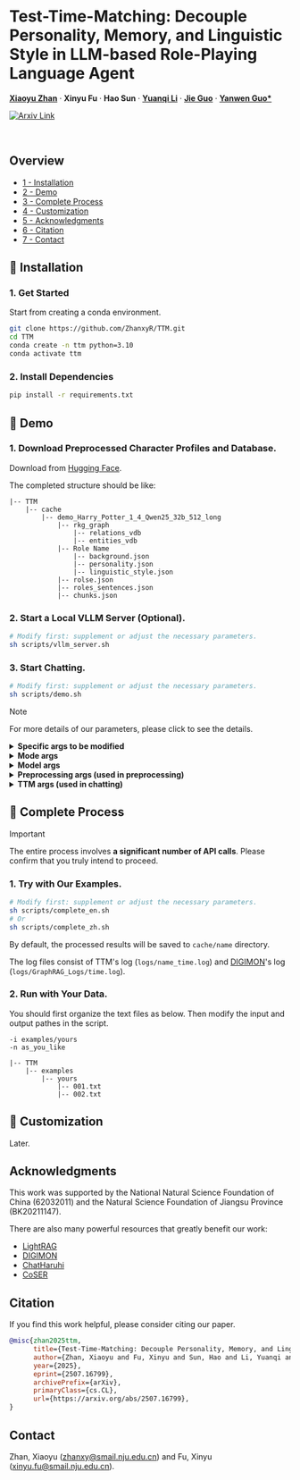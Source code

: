 <p align="center">

  <h1 align="left">Test-Time-Matching: Decouple Personality, Memory, and Linguistic Style in LLM-based Role-Playing Language Agent</h1>
  <p align="left">
    <a href="https://zhanxy.xyz/" rel="external nofollow noopener" target="_blank"><strong>Xiaoyu Zhan</strong></a>
    ·
    <strong>Xinyu Fu</strong></a>
    ·
    <strong>Hao Sun</strong></a>
    ·
    <a href="http://www.njumeta.com/liyq/" rel="external nofollow noopener" target="_blank"><strong>Yuanqi Li</strong></a>
    ·
    <a href="https://scholar.google.com.hk/citations?user=Sx4PQpQAAAAJ&hl=en" rel="external nofollow noopener" target="_blank"><strong>Jie Guo</strong></a>
    ·
    <a href="https://cs.nju.edu.cn/ywguo/index.htm" rel="external nofollow noopener" target="_blank"><strong>Yanwen Guo*</strong></a>

  </p>
  <p align="left">
    <a href="https://arxiv.org/abs/2507.16799" rel="external nofollow noopener" target='_blank'>
        <img src="https://img.shields.io/badge/arXiv-2507.16799-B31B1B" alt='Arxiv Link'></a>
  </p>
  <br>

</p>

## Overview
- [1 - Installation](#installation)
- [2 - Demo](#demo)
- [3 - Complete Process](#process)
- [4 - Customization](#customization)
- [5 - Acknowledgments](#acknowledgments)
- [6 - Citation](#citation)
- [7 - Contact](#contact)

<a id="installation"></a>
## 📍 Installation

### 1. Get Started
Start from creating a conda environment.
```bash
git clone https://github.com/ZhanxyR/TTM.git
cd TTM
conda create -n ttm python=3.10
conda activate ttm
```

### 2. Install Dependencies
```bash
pip install -r requirements.txt
```

<a id="demo"></a>
## 🚀 Demo

### 1. Download Preprocessed Character Profiles and Database.
Download from [Hugging Face](https://github.com/ZhanxyR/TTM).

The completed structure should be like:

```
|-- TTM
    |-- cache
        |-- demo_Harry_Potter_1_4_Qwen25_32b_512_long
            |-- rkg_graph
                |-- relations_vdb
                |-- entities_vdb
            |-- Role Name
                |-- background.json
                |-- personality.json
                |-- linguistic_style.json   
            |-- rolse.json
            |-- roles_sentences.json
            |-- chunks.json
```

### 2. Start a Local VLLM Server (Optional).

```bash
# Modify first: supplement or adjust the necessary parameters.
sh scripts/vllm_server.sh
```

### 3. Start Chatting.
```bash
# Modify first: supplement or adjust the necessary parameters.
sh scripts/demo.sh
```

> [!NOTE]
> For more details of our parameters, please click to see the details.
<details>
<summary><span style="font-weight: bold;">Specific args to be modified</span></summary>

#### --input / -i
  The directory of input documents, used for doucment processing. If document processing is no longer required, there is no need to specify it.
#### --roles / -r
  The selected roles for role-playing in the roles list, separated by comma. The role name should be defined in the roles.json file.
#### --name / -n
  The name for this experiment, used for saving and loading.
#### --cache / -c
  The cache directory to be used for saving and loading the intermediate results. (`cache` by default).
#### --url / -u
  The IP address of the LLM server.
#### --model / -m
  The model name of the LLM server.
#### --key / -k
  The API key of the LLM server.
#### --language / -l
  The language of both the input documents and the used prompts. (`zh` by default).
#### --workers / -w
  The number of workers to be used for multi-threading. (`20` by default).
#### --graphrag / -g
  Whether to use RAG for detailed memory. (`False` by default).
<div style="border-left: 4px solid #42b983; background-color: #f0fff0; padding: 10px; margin: 10px 0;">
<p><strong>Note:</strong> During the preprocessing stage, **the database is created only when this parameter is used**.</p>
</div>

#### --log
  The path to save the logs. (`logs` by default).
#### --max_tokens
  The maximum number of tokens to be used. (`2048` by default).
#### --top_p
  The top-p probability to be used. (`0.9` by default).
#### --temperature
  The temperature to be used. (`0.7` by default).

</details>

<details>
<summary><span style="font-weight: bold;">Mode args</span></summary>

## Multiple modes can be active at the same time, as they do not conflict with one another.

#### --serial
  Run in serial mode, without multi-threading. (`False` by default).
#### --debug
  Run in debug mode, with additional log infomation. (`False` by default).
#### --chat
  Run in chatting mode, do not execute any document processing. (`False` by default)
<div style="border-left: 4px solid #42b983; background-color: #f0fff0; padding: 10px; margin: 10px 0;">
<p><strong>Note:</strong> Chatting mode will skip all of the preprocessing function, and mandatorily load the cached files. Ensure you have prepared the necessary files.</p>
</div>
#### --test
  Run in test mode, with predefined user inputs rather than interaction. (`False` by default).
#### --short
  Run in short mode, the agent will generate shorter responses. (`False` by default).

</details>

<details>
<summary><span style="font-weight: bold;">Model args</span></summary>

#### --haruhi_model
  The path to the Haruhi model. Won't be used if args.use_haruhi is False. (`silk-road/Haruhi-Dialogue-Speaker-Extract_qwen18` by default).
#### --embedding_model
  The path to the embedding model. Used for utterance retrieval. (`Qwen/Qwen3-Embedding-0.6B` by default).
#### --rerank_model
  The path to the rerank model. Used for utterance retrieval. (`Qwen/Qwen3-Reranker-0.6B` by default).
#### --graph_embedding_model
  The path to the graph embedding model. Used in RAG. (`BAAI/bge-large-zh-v1.5` by default).

</details>

<details>
<summary><span style="font-weight: bold;">Preprocessing args (used in preprocessing)</span></summary>

#### --chunk_size
  The chunk size to be used for processing document. (`512` by default).
<div style="border-left: 4px solid #42b983; background-color: #f0fff0; padding: 10px; margin: 10px 0;">
<p><strong>Note:</strong> Increasing the chunk size can accelerate the processing time.</p>
</div>
#### --chunk_overlap
  The overlap size to be used for processing document. (`64` by default).
#### --keep_utterance
  Do not split the utterances into sentences. (`False` by default).
<div style="border-left: 4px solid #42b983; background-color: #f0fff0; padding: 10px; margin: 10px 0;">
<p><strong>Note:</strong> This setting controls whether to store individual sentences or complete conversation utterances. **Setting it to True is recommended** if the number of historical utterances is enough for retrieving.</p>
</div>
#### --use_haruhi
  Whether to use [Haruhi](https://huggingface.co/silk-road/Haruhi-Dialogue-Speaker-Extract_qwen18) for dialogues extraction. (`False` by default).
#### --skip_summarize
  Skip the summarization step. (`False` by default).
#### --process_only
  Only process the documents and save the intermediate results. (`False` by default).
<div style="border-left: 4px solid #42b983; background-color: #f0fff0; padding: 10px; margin: 10px 0;">
<p><strong>Note:</strong> It will exit immediately after preprocessing is complete.</p>
</div>
#### --rebuild_graphrag
  Force rebuilding the vector database. (`False` by default).
<div style="border-left: 4px solid #ff6666; background-color: #fff0f0; padding: 10px; margin: 10px 0;">
<p><strong>Important:</strong> Use with caution, as it will overwrite the cached files.</p>
</div>
#### --ignore_cache
  Force recalculation: recalculate everything and rewrite cached data. (`False` by default).
<div style="border-left: 4px solid #ff6666; background-color: #fff0f0; padding: 10px; margin: 10px 0;">
<p><strong>Important:</strong> Use with caution, as it will overwrite the cached files.</p>
</div>

</details>

<details>
<summary><span style="font-weight: bold;">TTM args (used in chatting)</span></summary>

#### --retriever_k_l
  The number of similar sentences to be retrieved for each linguistic style query, used for reranking. (`40` by default).
#### --memory_k
  The number of related chunks to be used for memory. (`10` by default).
#### --matching_type
  The matching type to be used for matching linguistic style query. (`dynamic` by default).
<div style="border-left: 4px solid #42b983; background-color: #f0fff0; padding: 10px; margin: 10px 0;">
<p><strong>Note:</strong> Select from ['simple', 'parallel', 'serial', 'dynamic'].</p>
</div>
#### --matching_k
  The number of historical utterance examples for each linguistic style query. (`15` by default).
<div style="border-left: 4px solid #42b983; background-color: #f0fff0; padding: 10px; margin: 10px 0;">
<p><strong>Note:</strong> Hybrid retrieval will double the final numbers.</p>
</div>
#### --max_common_words
  The maximum number of common words of each type to be used for matching the linguistic style query. (`20` by default).
#### --use_clean
  Remove the linguistic style of the utterance when matching. (`False` by default).
#### --clean_first_only
  Only remove the linguistic style of the first time response (not the styleless response) during chatting. (`False` by default).
#### --split_sentence
  Split the sentence into sentences by comma for matching. (`False` by default).
#### --disable_action
  Disable the action display during chatting. (`False` by default).
#### --disable_personality
  Disable the personality setting during chatting.
#### --disable_background
  Disable the background setting during chatting.
#### --disable_linguistic_preference
  Disable the linguistic preference setting during chatting.
#### --disable_common_words
  Disable the common words setting during chatting.
#### --disable_matching
  Disable the linguistic style matching during chatting.

</details>

<a id="process"></a>
## 🎯 Complete Process

> [!IMPORTANT]
> The entire process involves **a significant number of API calls**. Please confirm that you truly intend to proceed.

### 1. Try with Our Examples.
```bash
# Modify first: supplement or adjust the necessary parameters.
sh scripts/complete_en.sh
# Or
sh scripts/complete_zh.sh
```
By default, the processed results will be saved to `cache/name` directory.

The log files consist of TTM's log (`logs/name_time.log`) and [DIGIMON](https://github.com/JayLZhou/GraphRAG)'s log (`logs/GraphRAG_Logs/time.log`).


### 2. Run with Your Data.
You should first organize the text files as below. Then modify the input and output pathes in the script.

```
-i examples/yours
-n as_you_like

|-- TTM
    |-- examples
        |-- yours
            |-- 001.txt
            |-- 002.txt
```

<a id="customization"></a>
## 🎨 Customization

Later.

## Acknowledgments

This work was supported by the National Natural Science Foundation of China (62032011) and the Natural Science Foundation of Jiangsu Province (BK20211147).

There are also many powerful resources that greatly benefit our work:

- [LightRAG](https://github.com/HKUDS/LightRAG)
- [DIGIMON](https://github.com/JayLZhou/GraphRAG)
- [ChatHaruhi](https://github.com/LC1332/Chat-Haruhi-Suzumiya)
- [CoSER](https://github.com/Neph0s/COSER)

## Citation
If you find this work helpful, please consider citing our paper.

```bibtex
@misc{zhan2025ttm,
      title={Test-Time-Matching: Decouple Personality, Memory, and Linguistic Style in LLM-based Role-Playing Language Agent}, 
      author={Zhan, Xiaoyu and Fu, Xinyu and Sun, Hao and Li, Yuanqi and Guo, Jie and Guo, Yanwen},
      year={2025},
      eprint={2507.16799},
      archivePrefix={arXiv},
      primaryClass={cs.CL},
      url={https://arxiv.org/abs/2507.16799}, 
}
```


## Contact
Zhan, Xiaoyu (zhanxy@smail.nju.edu.cn) and Fu, Xinyu (xinyu.fu@smail.nju.edu.cn).

